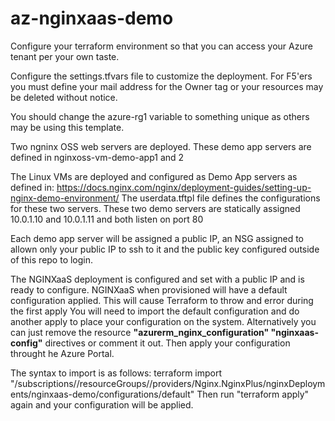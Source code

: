 # az-nginxaas-demo
Configure your terraform environment so that you can access your Azure tenant per your own taste.

Configure the settings.tfvars file to customize the deployment. For F5'ers you must define your mail address 
for the Owner tag or your resources may be deleted without notice.

You should change the azure-rg1 variable to something unique as others may be using this template.

Two ngninx OSS web servers are deployed. These demo app servers are defined in nginxoss-vm-demo-app1 and 2

The Linux VMs are deployed and configured as Demo App servers as defined in:
https://docs.nginx.com/nginx/deployment-guides/setting-up-nginx-demo-environment/
The userdata.tftpl file defines the configurations for these two servers.
These two demo servers are statically assigned 10.0.1.10 and 10.0.1.11 and both listen on port 80

Each demo app server will be assigned a public IP, an NSG assigned to allown only your public IP to ssh
to it and the public key configured outside of this repo to login.

The NGINXaaS deployment is configured and set with a public IP and is ready to configure.
NGINXaaS when provisioned will have a default configuration applied. This will cause Terraform to throw and error during the first apply
You will need to import the default configuration and do another apply to place your configuration on the system. Alternatively you can 
just remove the resource **"azurerm_nginx_configuration" "nginxaas-config"** directives or comment it out. Then apply your configuration throught he Azure Portal.

The syntax to import is as follows:
terraform import "/subscriptions/<SUBSCRIPTIONID>/resourceGroups/<RESOURCEGROUPNAME>/providers/Nginx.NginxPlus/nginxDeployments/nginxaas-demo/configurations/default"
Then run "terraform apply" again and your configuration will be applied.
